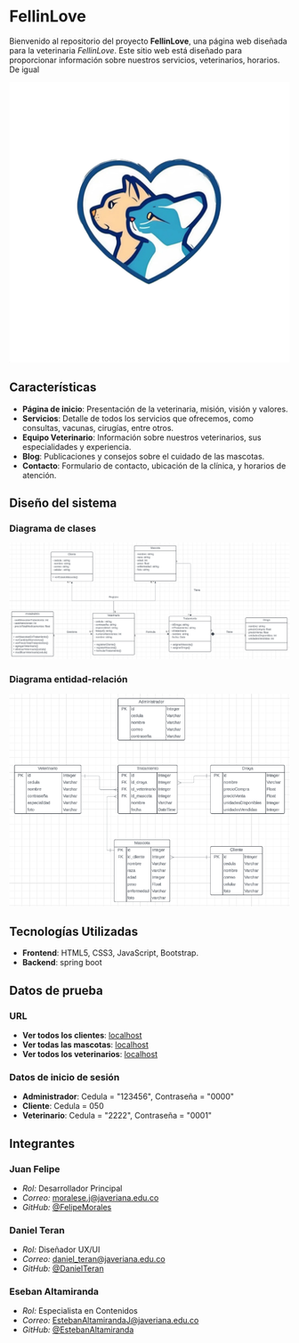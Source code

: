 # FellinLove

Bienvenido al repositorio del proyecto **FellinLove**, una página web diseñada para la veterinaria *FellinLove*. Este sitio web está diseñado para proporcionar información sobre nuestros servicios, veterinarios, horarios. De igual

![Gatito Adorable](/demo/src/main/resources/static/images/logo_definitivo_1.png)

## Características

- **Página de inicio**: Presentación de la veterinaria, misión, visión y valores.
- **Servicios**: Detalle de todos los servicios que ofrecemos, como consultas, vacunas, cirugías, entre otros.
- **Equipo Veterinario**: Información sobre nuestros veterinarios, sus especialidades y experiencia.
- **Blog**: Publicaciones y consejos sobre el cuidado de las mascotas.
- **Contacto**: Formulario de contacto, ubicación de la clínica, y horarios de atención.


## Diseño del sistema

### Diagrama de clases

![Diagrama Clases](/demo/src/main/resources/static/images/diagrama_clases.png)

### Diagrama entidad-relación

![Diagrama Entidad Relación](/demo/src/main/resources/static/images/diagrama_entidad_relacion.png)

## Tecnologías Utilizadas

- **Frontend**: HTML5, CSS3, JavaScript, Bootstrap.
- **Backend**: spring boot

## Datos de prueba

### URL

- **Ver todos los clientes**: [localhost](http://localhost:8090/clientes/all)
- **Ver todas las mascotas**: [localhost](http://localhost:8090/mascotas/all)
- **Ver todos los veterinarios**: [localhost](http://localhost:8090/veterinario/all)

### Datos de inicio de sesión

- **Administrador**: Cedula = "123456", Contraseña = "0000"
- **Cliente**: Cedula = 050
- **Veterinario**: Cedula = "2222", Contraseña = "0001"



## Integrantes

### Juan Felipe

- *Rol:* Desarrollador Principal
- *Correo:* moralese.j@javeriana.edu.co
- *GitHub:* [@FelipeMorales](https://github.com/FelipeMoralesE)

### Daniel Teran

- *Rol:* Diseñador UX/UI
- *Correo:* daniel_teran@javeriana.edu.co
- *GitHub:* [@DanielTeran](https://github.com/alejoteran)

### Eseban Altamiranda

- *Rol:* Especialista en Contenidos
- *Correo:* EstebanAltamirandaJ@javeriana.edu.co
- *GitHub:* [@EstebanAltamiranda](https://github.com/Estebanaj)